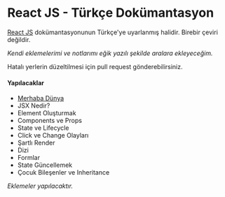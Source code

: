 <h1>React JS - Türkçe Dokümantasyon</h1>

<a href="https://reactjs.org/">React JS</a> dokümantasyonunun Türkçe'ye uyarlanmış halidir. Birebir çeviri değildir.

<i>Kendi eklemelerimi ve notlarımı eğik yazılı şekilde aralara ekleyeceğim.</i>

Hatalı yerlerin düzeltilmesi için pull request gönderebilirsiniz.

<h4>Yapılacaklar</h4>

- <a href="https://github.com/omergulcicek/reactjs/blob/master/merhaba-dunya.md">Merhaba Dünya</a>
- JSX Nedir?
- Element Oluşturmak
- Components ve Props
- State ve Lifecycle
- Click ve Change Olayları
- Şartlı Render
- Dizi
- Formlar
- State Güncellemek
- Çocuk Bileşenler ve Inheritance

<i>Eklemeler yapılacaktır.</i>

